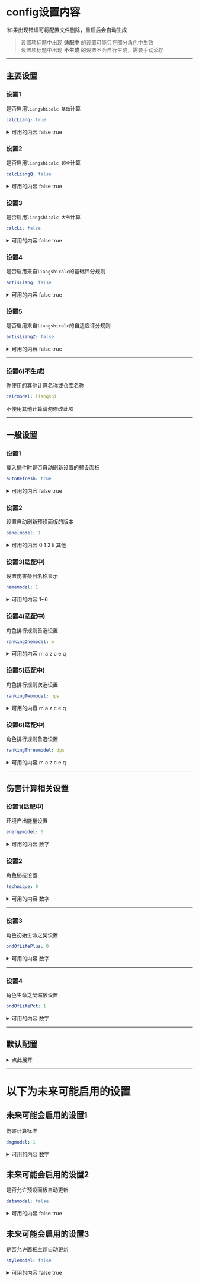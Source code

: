 # config设置内容

!如果出现错误可将配置文件删除，重启后会自动生成
> 设置项标题中出现 **适配中** 的设置可能只在部分角色中生效 <br> 设置项标题中出现 **不生成** 的设置不会自行生成，需要手动添加

---

## 主要设置

### 设置1
是否启用`liangshicalc 基础`计算
~~~~~~~~~~YAML
calcLiang: true
~~~~~~~~~~
<details><summary>可用的内容 false true</summary>

`true` 启用

`false` 禁用

</details>

### 设置2
是否启用`liangshicalc 超全`计算
~~~~~~~~~~YAML
calcLiangQ: false
~~~~~~~~~~
<details><summary>可用的内容 false true</summary>

`true` 启用

`false` 禁用

</details>

### 设置3
是否启用`liangshicalc 大爷`计算
~~~~~~~~~~YAML
calcLi: false
~~~~~~~~~~
<details><summary>可用的内容 false true</summary>

`true` 启用

`false` 禁用

</details>

### 设置4
是否启用来自`liangshicalc`的基础评分规则
~~~~~~~~~~YAML
artisLiang: false
~~~~~~~~~~
<details><summary>可用的内容 false true</summary>

`true` 启用

`false` 禁用

</details>

### 设置5
是否启用来自`liangshicalc`的自适应评分规则
~~~~~~~~~~YAML
artisLiangZ: false
~~~~~~~~~~
<details><summary>可用的内容 false true</summary>

`true` 启用

`false` 禁用

</details>

---


### 设置6(不生成)
你使用的其他计算名称或仓库名称
~~~~~~~~~~YAML
calcmodel: liangshi
~~~~~~~~~~
不使用其他计算请勿修改此项

---

## 一般设置

### 设置1
载入插件时是否自动刷新设置的预设面板
~~~~~~~~~~YAML
autoRefresh: true
~~~~~~~~~~
<details><summary>可用的内容 false true</summary>

`true` 重启后会自动刷新设置的预设面板

`false` 重启后将不会刷新预设面板

</details>

### 设置2
设置自动刷新预设面板的版本
~~~~~~~~~~YAML
panelmodel: 1 
~~~~~~~~~~

<details><summary>可用的内容 0 1 2 li 其他</summary>

`0` 用户自行修改的预设面板

`1` liangshi-calc默认的预设面板

`2` liangshi-calc默认的带主角版本预设面板

`li` 来自阿离（大爷）版本的预设面板

`其他` 将此选项设置为其他作者的预设面板名称

</details>

### 设置3(适配中)
设置伤害条目名称显示
~~~~~~~~~~YAML
namemodel: 1
~~~~~~~~~~

<details><summary>可用的内容 1~6 </summary>

`1` 伤害条目名称将使用默认设置名称
>举例： 普通攻击一段伤害 / 海月之誓伤害 / 琉金火光爆炸伤害 / 提八妲钟 Q落雷

`2` 伤害条目将使用全称
>举例： 弦月舞步一段伤害 / 海月之誓伤害 / 琉金火光爆炸伤害 / 提八妲钟 大密法·天狐显真落雷

`3` 伤害条目将简化小部分名称
>举例： 普通攻击一段伤害 / 海月之誓伤害 / 琉金火光爆炸伤害 / 提八妲钟 大密法·天狐显真落雷

`4` 伤害条目将使用通俗叫法
>举例： 普通攻击一段伤害 / 元素战技伤害 / 元素爆发爆炸伤害 / 提八妲钟 元素爆发落雷

`5` 伤害条目将使用字母简化名称
>举例： 普攻一段伤害 / E技能伤害 / Q技能爆炸伤害 / 提八妲钟 Q技能落雷

`6` 伤害条目将使用纯字母名称显示
>举例： A一段伤害 / E伤害 / Q爆炸伤害 / 提八妲钟 Q落雷

</details>

### 设置4(适配中)
角色排行规则首选设置
~~~~~~~~~~YAML
rankingOnemodel: m
~~~~~~~~~~
<details><summary>可用的内容 m a z c e q </summary>

>此选项为角色排行首选规则，角色排行时会首先选择设定的属性进行排行

`m` 默认的排行设置

`a` 使用普通攻击伤害

`z` 使用 ( 原神：重击伤害 ，星穹铁道：追加攻击 ）

`c` 使用 ( 原神：高空下落攻击伤害 ，星穹铁道：强化普通攻击 ）

`e` 使用 ( 原神：元素战技伤害 ，星穹铁道：战技伤害 ）

`q` 使用 ( 原神：元素爆发伤害 ，星穹铁道：终结技伤害 ）

`f` 使用角色的辅助队友能力

`h` 使用角色的治疗量/护盾吸收量/伤害消解量

`y` 使用角色的养成度（仅限使用极简版伤害计算）

`dph` 使用角色的单轮总伤害量（仅限使用超全版伤害计算）

`hph` 使用角色的单轮总治疗量（仅限使用超全版伤害计算）

`dps` 使用角色的平均每秒伤害值（仅限使用超全版伤害计算）

`hps` 使用角色的平均每秒治疗量（仅限使用超全版伤害计算）

`undefined` 摆烂,爱用啥排用啥排

</details>

### 设置5(适配中)
角色排行规则次选设置
~~~~~~~~~~YAML
rankingTwomodel: hps
~~~~~~~~~~
<details><summary>可用的内容 m a z c e q </summary>

>此选项为角色排行次选规则，角色排行时，首选规则未命中时候将会使用此规则

`可用的内容` 与首选规则一致

</details>

### 设置6(适配中)
角色排行规则备选设置
~~~~~~~~~~YAML
rankingThreemodel: dps
~~~~~~~~~~
<details><summary>可用的内容 m a z c e q </summary>

>此选项为角色排行备选规则，角色排行时，首选与次选规则均未命中时候将会使用此规则

`可用的内容` 与首选规则一致

</details>

---

## 伤害计算相关设置

### 设置1(适配中)
环境产出能量设置
~~~~~~~~~~YAML
energymodel: 0
~~~~~~~~~~
<details><summary>可用的内容 数字 </summary>

>此选项产出的能量会被角色的元素充能影响且会影响到角色DPS的计算，请慎重调整

`<0` 环境会扣除角色能量，例如 噬能之雷 深海龙蜥

`0` 环境不产出元素能量，角色无法通过环境获取元素能量

`>0` 环境会为角色提供能量或目标会产出元素能量

</details>

### 设置2
角色秘技设置
~~~~~~~~~~YAML
technique: 0
~~~~~~~~~~
<details><summary>可用的内容 数字 </summary>

>此选项仅对星铁角色生效，启用后角色计算将加入秘技加成

`0` 角色不启用秘技

`>0` 角色启用秘技，根据设置的数字叠层 （请设置为正整数）

</details>

---

### 设置3
角色初始生命之契设置
~~~~~~~~~~YAML
bndOfLifePlus: 0
~~~~~~~~~~
<details><summary>可用的内容 数字 </summary>

>此选项在会大幅影响到DPS和Pro版计算中圣遗物谐律异想断章的触发，请谨慎修改

`0` 角色初始不拥有生命之契

`>0` 角色初始拥有指定生命值上限的生命之契（请设置为小于200的数）

`200` 在缩放设置为1的情况下角色始终拥有最高上限的生命之契

</details>

---

### 设置4
角色生命之契缩放设置
~~~~~~~~~~YAML
bndOfLifePct: 1
~~~~~~~~~~
<details><summary>可用的内容 数字 </summary>

>此选项在会大幅影响到DPS计算，请谨慎修改

`0` 角色无法获取生命之契

`>0&<1` 角色获取生命之契按比例减少

`1` 角色正常获取生命之契

`>1` 角色获取生命之契按比例提升

<details><summary>阿蕾奇诺参考数据</summary>

>如何选择？：选择您`当前循环中最后一次普通攻击的段数` 或 `再次获取生命之契前最后一次普通攻击的段数` 或 `生命之契耗尽前最后一次普通攻击的段数` 对应的值

| 攻击名称 | 参考值 | 备注 |
|:-----:|:-----:|:-----:|
|普通攻击一段|1.0000|初始生命之契小于32.432%时选此项|
|普通攻击二段|0.9625|无|
|普通攻击三段|0.9268|无|
|普通攻击四段A|0.8930|无|
|普通攻击四段B|0.8608|无|
|普通攻击五段|0.8302|无|
|普通攻击六段|0.8011|一轮普通攻击期望选此项|
|二轮普通攻击一段|0.7734|无|
|二轮普通攻击二段|0.7470|无|
|二轮普通攻击三段|0.7218|初始65%生命之契在此耗尽（0+0）|
|二轮普通攻击四段A|0.69795|无|
|二轮普通攻击四段B|0.6751|无|
|二轮普通攻击五段|0.6534|无|
|二轮普通攻击六段|0.6326|二轮普通攻击期望选此项|
|三轮普通攻击一段|0.6129|初始90%生命之契在此耗尽（0+1）/94.8%生命之契在此耗尽（0+0二轮）|
|三轮普通攻击二段|0.59395|初始117.949%生命之契在此耗尽（0+1二轮）|
|三轮普通攻击三段|0.5759|无|
|三轮普通攻击四段A|0.5567|无|
|三轮普通攻击四段B|0.5422|初始130%生命之契在此耗尽（2+0）|
|三轮普通攻击五段|0.5265|无|
|三轮普通攻击六段|0.5114|初始145%生命之契在此耗尽（0+0极限）/三轮普通攻击期望选此项|
|四轮普通攻击一段|0.4970|初始155%生命之契在此耗尽（2+1）/159.55%生命之契在此耗尽（2+0二轮）|
|四轮普通攻击二段|0.4832|初始170%生命之契在此耗尽（0+1极限）/173.21%生命之契在此耗尽（0+0极限二轮）|
|四轮普通攻击三段|0.4700|182.89%生命之契在此耗尽（2+1二轮）|
|四轮普通攻击四段A|0.4574|200%生命之契在此被耗尽/198.29%生命之契在此耗尽（0+1极限二轮）|

</details>

</details>

---

## 默认配置
<details><summary>点此展开</summary>

>出现异常时可复制下方配置尝试恢复

~~~~~~~~~~YAML
calcLiang: true
calcLiangQ: false
calcLi: false
artisLiang: false
artisLiangZ: false

autoRefresh: true
panelmodel: 1
namemodel: 1
rankingOnemodel: m
rankingTwomodel: hps
rankingThreemodel: dps

technique: 0
energymodel: 0
bndOfLifePlus: 0
bndOfLifePct: 1
~~~~~~~~~~

</details>

---

# 以下为未来可能启用的设置

## 未来可能会启用的设置1
伤害计算标准
~~~~~~~~~~YAML
dmgmodel: 1
~~~~~~~~~~
<details><summary>可用的内容 数字 </summary>

>此选项会直接影响到伤害计算的数值，请慎重调整

`0.85` 模拟实战存在失误的伤害

`1` 游戏内实际伤害

`1.3` 模拟小程序等其他计算器的伤害

</details>

## 未来可能会启用的设置2
是否允许预设面板自动更新
~~~~~~~~~~YAML
datamodel: false
~~~~~~~~~~
<details><summary>可用的内容 false true </summary>

`true` 安装的所有预设面板将会自动更新

`false` 禁用预设面板自动更新

</details>

## 未来可能会启用的设置3
是否允许面板主题自动更新
~~~~~~~~~~YAML
stylemodel: false
~~~~~~~~~~
<details><summary>可用的内容 false true </summary>

`true` 安装的所有面板主题将会自动更新

`false` 禁用面板主题自动更新

</details>